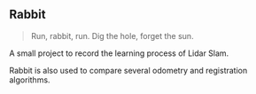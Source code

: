 ## Rabbit
> Run, rabbit, run. Dig the hole, forget the sun.

A small project to record the learning process of Lidar Slam. 

Rabbit is also used to compare several odometry and registration algorithms.